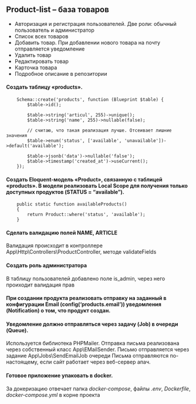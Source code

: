 ## Product-list – база товаров

+ Авторизация и регистрация пользователей. Две роли: обычный пользователь и администратор
+ Список всех товаров
+ Добавить товар. При добавлении нового товара на почту отправляется уведомление
+ Удалить товар
+ Редактировать товар
+ Карточка товара
+ Подробное описание в репозитории


#### Создать таблицу «products».

```
    Schema::create('products', function (Blueprint $table) {
        $table->id();

        $table->string('articul', 255)->unique();
        $table->string('name', 255)->nullable(false);

        // считаю, что такая реализация лучше. Отсеивает лишние значения
        $table->enum('status', ['available', 'unavailable'])->default('available');

        $table->jsonb('data')->nullable('false');
        $table->timestamp('created_at')->useCurrent();
    });
```

#### Создать Eloquent-модель «Product», связанную с таблицей «products». В модели реализовать Local Scope для получения только доступных продуктов (STATUS = “available”).

```
    public static function availableProducts()
    {
        return Product::where('status', 'available');
    }
```

#### Сделать валидацию полей NAME, ARTICLE

Валидация происходит в контроллере App\Http\Controllers\ProductController, методе validateFields

#### Создать роль администратора

 В таблицу пользователей добавлено поле is_admin, через него проиходит валидация прав

#### При создании продукта реализовать отправку на заданный в конфигурации Email (config(‘products.email’)) уведомления (Notification) о том, что продукт создан.
#### Уведомление должно отправляться через задачу (Job) в очереди (Queue).

Используется библиотека PHPMailer. Отправка письма реализована через собственный класс App\EMailSender. Письмо отправляется через задание App\Jobs\SendEmailJob очереди
Письма отправляются по-настоящему, если сайт работает через веб-сервер апач.

#### Готовое приложение упаковать в docker. 

За докеризацию отвечает папка *docker-compose*, файлы *.env*, *Dockerfile*, *docker-compose.yml* в корне проекта
